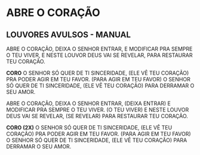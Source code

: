 # ABRE O CORAÇÃO

## LOUVORES AVULSOS - MANUAL

ABRE O CORAÇÃO, DEIXA O SENHOR ENTRAR,
E MODIFICAR PRA SEMPRE O TEU VIVER,
E NESTE LOUVOR DEUS VAI SE REVELAR,
PARA RESTAURAR TEU CORAÇÃO.

**CORO**
O SENHOR SÓ QUER DE TI SINCERIDADE,
(ELE VÊ TEU CORAÇÃO)
PRA PODER AGIR EM TEU FAVOR.
(PARA AGIR EM TEU FAVOR)
O SENHOR SÓ QUER DE TI SINCERIDADE,
(ELE VÊ TEU CORAÇÃO)
PARA DERRAMAR O SEU AMOR.

ABRE O CORAÇÃO, DEIXA O SENHOR ENTRAR,
(DEIXA ENTRAR)
E MODIFICAR PRA SEMPRE O TEU VIVER.
(O TEU VIVER)
E NESTE LOUVOR DEUS VAI SE REVELAR,
(SE REVELAR)
PARA RESTAURAR TEU CORAÇÃO.

**CORO (2X)**
O SENHOR SÓ QUER DE TI SINCERIDADE,
(ELE VÊ TEU CORAÇÃO)
PRA PODER AGIR EM TEU FAVOR.
(PARA AGIR EM TEU FAVOR)
O SENHOR SÓ QUER DE TI SINCERIDADE,
(ELE VÊ TEU CORAÇÃO)
PARA DERRAMAR O SEU AMOR.
